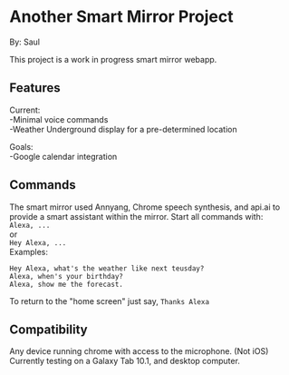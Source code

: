 # Another Smart Mirror Project
By: Saul

This project is a work in progress smart mirror webapp.

## Features
Current:  
-Minimal voice commands  
-Weather Underground display for a pre-determined location  

Goals:  
-Google calendar integration  

## Commands
The smart mirror used Annyang, Chrome speech synthesis, and api.ai to provide a smart assistant within the mirror.
Start all commands with:   
``` Alexa, ... ```  
or  
``` Hey Alexa, ... ```  
Examples:
``` 
Hey Alexa, what's the weather like next teusday?  
Alexa, when's your birthday?  
Alexa, show me the forecast. 
```  

To return to the "home screen" just say, ``` Thanks Alexa ```

## Compatibility
Any device running chrome with access to the microphone. (Not iOS)
Currently testing on a Galaxy Tab 10.1, and desktop computer.



